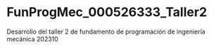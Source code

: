 # FunProgMec_000526333_Taller2
Desarrollo del taller 2 de fundamento de programación de ingeniería mecánica 202310
